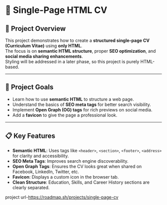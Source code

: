 # 📄 Single-Page HTML CV

## 📌 Project Overview
This project demonstrates how to create a **structured single-page CV (Curriculum Vitae)** using **only HTML**.  
The focus is on **semantic HTML structure**, proper **SEO optimization**, and **social media sharing enhancements**.  
Styling will be addressed in a later phase, so this project is purely HTML-based.

---

## 🎯 Project Goals
- Learn how to use **semantic HTML** to structure a web page.
- Understand the basics of **SEO meta tags** for better search visibility.
- Implement **Open Graph (OG) tags** for rich previews on social media.
- Add a **favicon** to give the page a professional look.

---

## 📋 Key Features
- **Semantic HTML**: Uses tags like `<header>`, `<section>`, `<footer>`, `<address>` for clarity and accessibility.
- **SEO Meta Tags**: Improves search engine discoverability.
- **Open Graph Tags**: Ensures the CV looks great when shared on Facebook, LinkedIn, Twitter, etc.
- **Favicon**: Displays a custom icon in the browser tab.
- **Clean Structure**: Education, Skills, and Career History sections are clearly separated.


project url-https://roadmap.sh/projects/single-page-cv

